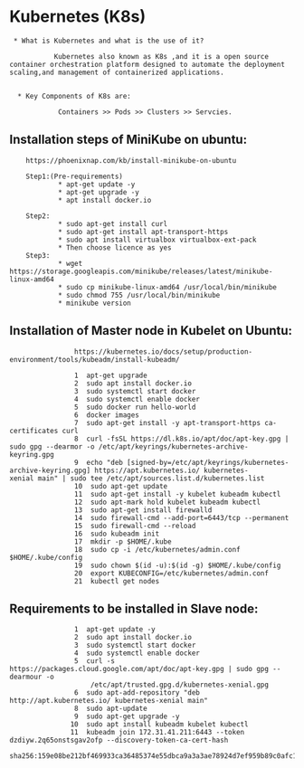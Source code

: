 # Kubernetes (K8s)

     * What is Kubernetes and what is the use of it?

               Kubernetes also known as K8s ,and it is a open source container orchestration platform designed to automate the deployment                   scaling,and management of containerized applications.


      * Key Components of K8s are:

                Containers >> Pods >> Clusters >> Servcies.
                           
## Installation steps of MiniKube on ubuntu:

        https://phoenixnap.com/kb/install-minikube-on-ubuntu    

        Step1:(Pre-requirements)
                * apt-get update -y
                * apt-get upgrade -y
                * apt install docker.io

        Step2:
                * sudo apt-get install curl
                * sudo apt-get install apt-transport-https
                * sudo apt install virtualbox virtualbox-ext-pack
                * Then choose licence as yes
        Step3:
                * wget https://storage.googleapis.com/minikube/releases/latest/minikube-linux-amd64
                * sudo cp minikube-linux-amd64 /usr/local/bin/minikube
                * sudo chmod 755 /usr/local/bin/minikube
                * minikube version

## Installation of Master node in Kubelet on Ubuntu:

                    https://kubernetes.io/docs/setup/production-environment/tools/kubeadm/install-kubeadm/
                    
                    1  apt-get upgrade
                    2  sudo apt install docker.io
                    3  sudo systemctl start docker
                    4  sudo systemctl enable docker
                    5  sudo docker run hello-world
                    6  docker images
                    7  sudo apt-get install -y apt-transport-https ca-certificates curl
                    8  curl -fsSL https://dl.k8s.io/apt/doc/apt-key.gpg | sudo gpg --dearmor -o /etc/apt/keyrings/kubernetes-archive-                             keyring.gpg
                    9  echo "deb [signed-by=/etc/apt/keyrings/kubernetes-archive-keyring.gpg] https://apt.kubernetes.io/ kubernetes-                              xenial main" | sudo tee /etc/apt/sources.list.d/kubernetes.list
                    10  sudo apt-get update
                    11  sudo apt-get install -y kubelet kubeadm kubectl
                    12  sudo apt-mark hold kubelet kubeadm kubectl
                    13  sudo apt-get install firewalld
                    14  sudo firewall-cmd --add-port=6443/tcp --permanent
                    15  sudo firewall-cmd --reload
                    16  sudo kubeadm init
                    17  mkdir -p $HOME/.kube
                    18  sudo cp -i /etc/kubernetes/admin.conf $HOME/.kube/config
                    19  sudo chown $(id -u):$(id -g) $HOME/.kube/config
                    20  export KUBECONFIG=/etc/kubernetes/admin.conf
                    21  kubectl get nodes
                   
## Requirements to be installed in Slave node:
                    1  apt-get update -y
                    2  sudo apt install docker.io
                    3  sudo systemctl start docker
                    4  sudo systemctl enable docker
                    5  curl -s https://packages.cloud.google.com/apt/doc/apt-key.gpg | sudo gpg --dearmour -o                     
                        /etc/apt/trusted.gpg.d/kubernetes-xenial.gpg
                    6  sudo apt-add-repository "deb http://apt.kubernetes.io/ kubernetes-xenial main"
                    8  sudo apt-update
                    9  sudo apt-get upgrade -y
                   10  sudo apt install kubeadm kubelet kubectl
                   11  kubeadm join 172.31.41.211:6443 --token dzdiyw.2q65onstsgav2ofp --discovery-token-ca-cert-hash             
                       sha256:159e08be212bf469933ca36485374e55dbca9a3a3ae78924d7ef959b89c0afc1
  
    

                
                
